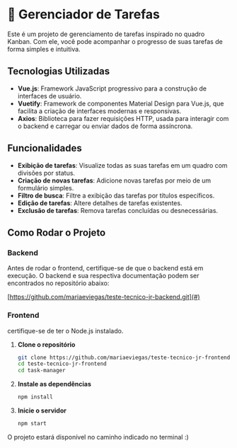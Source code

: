 # 🚀 Gerenciador de Tarefas

Este é um projeto de gerenciamento de tarefas inspirado no quadro Kanban. Com ele, você pode acompanhar o progresso de suas tarefas de forma simples e intuitiva.

## Tecnologias Utilizadas

- **Vue.js**: Framework JavaScript progressivo para a construção de interfaces de usuário.
- **Vuetify**: Framework de componentes Material Design para Vue.js, que facilita a criação de interfaces modernas e responsivas.
- **Axios**: Biblioteca para fazer requisições HTTP, usada para interagir com o backend e carregar ou enviar dados de forma assíncrona.


## Funcionalidades

- **Exibição de tarefas**: Visualize todas as suas tarefas em um quadro com divisões por status.
- **Criação de novas tarefas**: Adicione novas tarefas por meio de um formulário simples.
- **Filtro de busca**: Filtre a exibição das tarefas por títulos específicos.
- **Edição de tarefas**: Altere detalhes de tarefas existentes.
- **Exclusão de tarefas**: Remova tarefas concluídas ou desnecessárias.

## Como Rodar o Projeto

### Backend

Antes de rodar o frontend, certifique-se de que o backend está em execução. O backend e sua respectiva documentação podem ser encontrados no repositório abaixo:

[https://github.com/mariaeviegas/teste-tecnico-jr-backend.git](#) <!-- Substitua pelo link real -->

### Frontend

certifique-se de ter o Node.js instalado.

1. **Clone o repositório**
   ```sh
   git clone https://github.com/mariaeviegas/teste-tecnico-jr-frontend.git
   cd teste-tecnico-jr-frontend
   cd task-manager

2. **Instale as dependências**
   ```sh
   npm install

3. **Inicie o servidor**
   ```sh
   npm start

O projeto estará disponível no caminho indicado no terminal :)
